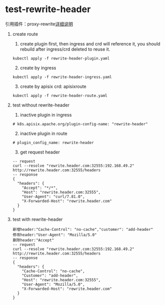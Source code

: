 # test-rewrite-header
引用插件：proxy-rewrite[详细说明](https://apisix.apache.org/docs/apisix/plugins/proxy-rewrite/)

1. create route
	1. create plugin first, then ingress and crd will reference it, you should rebuild after ingress/crd deleted to reuse it.
	```
	kubectl apply -f rewrite-header-plugin.yaml
	```
	2. create by ingress
	```
	kubectl apply -f rewrite-header-ingress.yaml
	```
	3. create by apisix crd: apisixroute
	```
	kubectl apply -f rewrite-header-route.yaml
	```

2. test without rewrite-header
	1. inactive plugin in ingress
	```
	# k8s.apisix.apache.org/plugin-config-name: "rewrite-header"
	```
	2. inactive plugin in route
	```
	# plugin_config_name: rewrite-header
	```
	3. get request header
	```
	-- request
	curl --resolve "rewrite.header.com:32555:192.168.49.2" http://rewrite.header.com:32555/headers
	-- response
	{
	  "headers": {
	    "Accept": "*/*", 
	    "Host": "rewrite.header.com:32555", 
	    "User-Agent": "curl/7.81.0", 
	    "X-Forwarded-Host": "rewrite.header.com"
	  }
	}
	```
4. test with rewrite-header
	```
	新增header:"Cache-Control": "no-cache","customer": "add-header"
	修改header:"User-Agent": "Mozilla/5.0"
	删除header:"Accept"
	-- request
	curl --resolve "rewrite.header.com:32555:192.168.49.2" http://rewrite.header.com:32555/headers
    -- response
    {
	  "headers": {
	    "Cache-Control": "no-cache", 
	    "Customer": "add-header", 
	    "Host": "rewrite.header.com:32555", 
	    "User-Agent": "Mozilla/5.0", 
	    "X-Forwarded-Host": "rewrite.header.com"
	  }
	}
	```